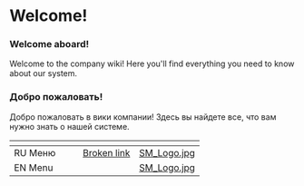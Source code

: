 # Welcome!

### **Welcome aboard!**&#x20;

Welcome to the company wiki! Here you'll find everything you need to know about our system.



### Добро пожаловать!&#x20;

Добро пожаловать в вики компании! Здесь вы найдете все, что вам нужно знать о нашей системе.

<table data-card-size="large" data-view="cards"><thead><tr><th></th><th></th><th></th><th data-hidden data-card-target data-type="content-ref"></th><th data-hidden data-card-cover data-type="files"></th></tr></thead><tbody><tr><td>RU Меню</td><td></td><td></td><td><a href="broken-reference">Broken link</a></td><td><a href=".gitbook/assets/SM_Logo.jpg">SM_Logo.jpg</a></td></tr><tr><td>EN Menu</td><td></td><td></td><td></td><td><a href=".gitbook/assets/SM_Logo.jpg">SM_Logo.jpg</a></td></tr></tbody></table>
